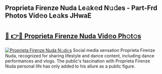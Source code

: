 ## Proprieta Firenze Nuda Le𝚊k𝚎d N𝚞𝚍es - Part-Frd Photos Vid𝚎o Le𝚊ks JHwaE

# <h2><a href="http://fbbygy.evod.top/?m=Proprieta+Firenze+Nuda">🔗 👉🔴 Proprieta Firenze Nuda Vid𝚎o Ph𝚘t𝚘s</a></h2>

[![Proprieta Firenze Nuda N𝚞d𝚎s](https://i.imgur.com/8V9OHl7.gif)](http://fbbygy.evod.top/?m=Proprieta+Firenze+Nuda)
Social media sensation Proprieta Firenze Nuda, recognized for sharing lifestyle and dance content, including dance performances and vlogs. The public's fascination with Proprieta Firenze Nuda personal life has only added to his allure as a public figure. 

